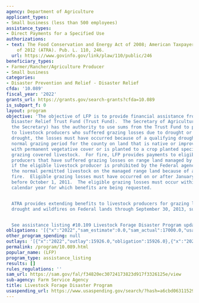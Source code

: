 ```yaml
---
agency: Department of Agriculture
applicant_types:
- Small business (less than 500 employees)
assistance_types:
- Direct Payments for a Specified Use
authorizations:
- text: The Food Conservation and Energy Act of 2008; American Taxpayer Relief Act
    of 2012 (ATRA). Pub. L. 110, 246.
  url: https://www.govinfo.gov/link/plaw/110/public/246
beneficiary_types:
- Farmer/Rancher/Agriculture Producer
- Small business
categories:
- Disaster Prevention and Relief - Disaster Relief
cfda: '10.089'
fiscal_year: '2022'
grants_url: https://grants.gov/search-grants?cfda=10.089
is_subpart_f: 0
layout: program
objective: 'The objective of LFP is to provide financial assistance from the Agricultural
  Disaster Relief Trust Fund (Trust Fund).  The Secretary of Agriculture (henceforth
  the Secretary) has the authority to use sums from the Trust Fund to provide compensation
  to livestock producers who suffered grazing losses due to drought or fire.  For
  drought, the losses must have occurred because of a qualifying drought during the
  normal grazing period for the county on land that is native or improved pastureland
  with permanent vegetative cover or is planted to a crop planted specifically for
  grazing covered livestock.  For fire, LFP provides payments to eligible livestock
  producers that have suffered grazing losses on range land managed by a Federal agency
  if the eligible livestock producer is prohibited by the Federal agency from grazing
  the normal permitted livestock on the managed range land because of a qualifying
  fire.  Eligible grazing losses must have occurred on or after January 1, 2008, and
  before October 1, 2011.  The eligible grazing losses must occur within the same
  calendar year for which benefits are being requested.


  ATRA provides extending benefits to livestock producers for grazing losses due to
  drought and wildfires on Federal lands through September 30, 2013, subject to appropriations.


  See assistance listing #10.109 Livestock Forage Disaster Program update'
obligations: '[{"x":"2022","sam_estimate":0.0,"sam_actual":17000.0,"usa_spending_actual":15926.0},{"x":"2023","sam_estimate":6000.0,"sam_actual":0.0,"usa_spending_actual":0.0},{"x":"2024","sam_estimate":10000.0,"sam_actual":0.0,"usa_spending_actual":2250.0}]'
other_program_spending: null
outlays: '[{"x":"2022","outlay":15926.0,"obligation":15926.0},{"x":"2023","outlay":0.0,"obligation":0.0},{"x":"2024","outlay":0.0,"obligation":2250.0}]'
permalink: /program/10.089.html
popular_name: (LFP)
program_type: assistance_listing
results: []
rules_regulations: ''
sam_url: https://sam.gov/fal/f34820ec30724173823d917f3326125e/view
sub-agency: Farm Service Agency
title: Livestock Forage Disaster Program
usaspending_url: https://www.usaspending.gov/search/?hash=a6cbd063115293dec65a94c0ea008f25
---
```

